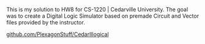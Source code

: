 This is my solution to HW8 for CS-1220 | Cedarville University. The goal was to create a Digital Logic Simulator based on premade Circuit and Vector files provided by the instructor. 

[github.com/PlexagonStuff/CedarIllogical](https://github.com/PlexagonStuff/CedarIllogical)
